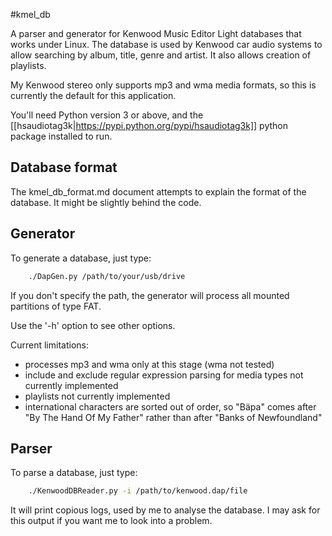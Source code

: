 #kmel_db

A parser and generator for Kenwood Music Editor Light databases that works under Linux. The database is used by Kenwood car audio systems to allow searching by album, title, genre and artist. It also allows creation of playlists.

My Kenwood stereo only supports mp3 and wma media formats, so this is currently the default for this application.

You'll need Python version 3 or above, and the [[hsaudiotag3k|https://pypi.python.org/pypi/hsaudiotag3k]] python package installed to run.

## Database format
The kmel_db_format.md document attempts to explain the format of the database. It might be slightly behind the code.

## Generator
To generate a database, just type:

```bash
    ./DapGen.py /path/to/your/usb/drive
```

If you don't specify the path, the generator will process all mounted partitions of type FAT.

Use the '-h' option to see other options.

Current limitations:

* processes mp3 and wma only at this stage (wma not tested)
* include and exclude regular expression parsing for media types not currently implemented
* playlists not currently implemented
* international characters are sorted out of order, so "Bäpa" comes after "By The Hand Of My Father" rather than after "Banks of Newfoundland"

## Parser
To parse a database, just type:

```bash
    ./KenwoodDBReader.py -i /path/to/kenwood.dap/file
```

It will print copious logs, used by me to analyse the database. I may ask for this output if you want me to look into a problem.
